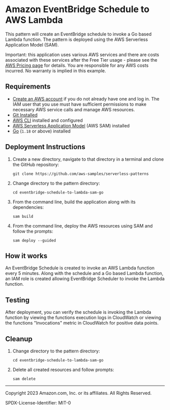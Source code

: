 # Amazon EventBridge Schedule to AWS Lambda


This pattern will create an EventBridge schedule to invoke a Go based Lambda function. The pattern is deployed using the AWS Serverless Application Model (SAM).

Important: this application uses various AWS services and there are costs associated with these services after the Free Tier usage - please see the [AWS Pricing page](https://aws.amazon.com/pricing/) for details. You are responsible for any AWS costs incurred. No warranty is implied in this example.

## Requirements

* [Create an AWS account](https://portal.aws.amazon.com/gp/aws/developer/registration/index.html) if you do not already have one
  and log in. The IAM user that you use must have sufficient permissions to make necessary AWS service calls and manage AWS
  resources.
* [Git Installed](https://git-scm.com/book/en/v2/Getting-Started-Installing-Git)
* [AWS CLI](https://docs.aws.amazon.com/cli/latest/userguide/install-cliv2.html) installed and configured
* [AWS Serverless Application Model](https://docs.aws.amazon.com/serverless-application-model/latest/developerguide/serverless-sam-cli-install.html) (AWS SAM) installed
* [Go](https://go.dev/dl/) (`1.18` or above) installed

## Deployment Instructions

1. Create a new directory, navigate to that directory in a terminal and clone the GitHub repository:
    ``` 
    git clone https://github.com/aws-samples/serverless-patterns
    ```
1. Change directory to the pattern directory:
    ```
    cd eventbridge-schedule-to-lambda-sam-go
    ```
1. From the command line, build the application along with its dependencies:
    ```
    sam build
    ```
1. From the command line, deploy the AWS resources using SAM and follow the prompts:
    ```
    sam deploy --guided 
    ```

## How it works

An EventBridge Schedule is created to invoke an AWS Lambda function every 5 minutes. Along with the schedule and a Go based Lambda function, an IAM role is created allowing EventBridge Scheduler to invoke the Lambda function.

## Testing

After deployment, you can verify the schedule is invoking the Lambda function by viewing the functions execution logs in CloudWatch or viewing the functions "Invocations" metric in CloudWatch for positive data points.

## Cleanup
 
1. Change directory to the pattern directory:
    ```
    cd eventbridge-schedule-to-lambda-sam-go
    ```
1. Delete all created resources and follow prompts:
    ```
    sam delete
    ```
----
Copyright 2023 Amazon.com, Inc. or its affiliates. All Rights Reserved.

SPDX-License-Identifier: MIT-0